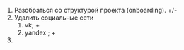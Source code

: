 1. Разобраться со структурой проекта (onboarding). +/-
2. Удалить социальные сети
    1) vk; +
    2) yandex ; +
3. 